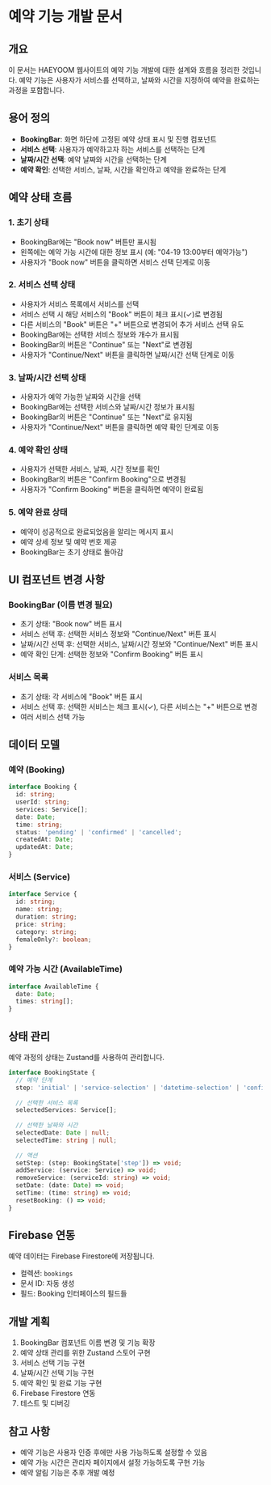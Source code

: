 # 예약 기능 개발 문서

## 개요

이 문서는 HAEYOOM 웹사이트의 예약 기능 개발에 대한 설계와 흐름을 정리한 것입니다. 예약 기능은 사용자가 서비스를 선택하고, 날짜와 시간을 지정하여 예약을 완료하는 과정을 포함합니다.

## 용어 정의

- **BookingBar**: 화면 하단에 고정된 예약 상태 표시 및 진행 컴포넌트
- **서비스 선택**: 사용자가 예약하고자 하는 서비스를 선택하는 단계
- **날짜/시간 선택**: 예약 날짜와 시간을 선택하는 단계
- **예약 확인**: 선택한 서비스, 날짜, 시간을 확인하고 예약을 완료하는 단계

## 예약 상태 흐름

### 1. 초기 상태
- BookingBar에는 "Book now" 버튼만 표시됨
- 왼쪽에는 예약 가능 시간에 대한 정보 표시 (예: "04-19 13:00부터 예약가능")
- 사용자가 "Book now" 버튼을 클릭하면 서비스 선택 단계로 이동

### 2. 서비스 선택 상태
- 사용자가 서비스 목록에서 서비스를 선택
- 서비스 선택 시 해당 서비스의 "Book" 버튼이 체크 표시(✓)로 변경됨
- 다른 서비스의 "Book" 버튼은 "+" 버튼으로 변경되어 추가 서비스 선택 유도
- BookingBar에는 선택한 서비스 정보와 개수가 표시됨
- BookingBar의 버튼은 "Continue" 또는 "Next"로 변경됨
- 사용자가 "Continue/Next" 버튼을 클릭하면 날짜/시간 선택 단계로 이동

### 3. 날짜/시간 선택 상태
- 사용자가 예약 가능한 날짜와 시간을 선택
- BookingBar에는 선택한 서비스와 날짜/시간 정보가 표시됨
- BookingBar의 버튼은 "Continue" 또는 "Next"로 유지됨
- 사용자가 "Continue/Next" 버튼을 클릭하면 예약 확인 단계로 이동

### 4. 예약 확인 상태
- 사용자가 선택한 서비스, 날짜, 시간 정보를 확인
- BookingBar의 버튼은 "Confirm Booking"으로 변경됨
- 사용자가 "Confirm Booking" 버튼을 클릭하면 예약이 완료됨

### 5. 예약 완료 상태
- 예약이 성공적으로 완료되었음을 알리는 메시지 표시
- 예약 상세 정보 및 예약 번호 제공
- BookingBar는 초기 상태로 돌아감

## UI 컴포넌트 변경 사항

### BookingBar (이름 변경 필요)
- 초기 상태: "Book now" 버튼 표시
- 서비스 선택 후: 선택한 서비스 정보와 "Continue/Next" 버튼 표시
- 날짜/시간 선택 후: 선택한 서비스, 날짜/시간 정보와 "Continue/Next" 버튼 표시
- 예약 확인 단계: 선택한 정보와 "Confirm Booking" 버튼 표시

### 서비스 목록
- 초기 상태: 각 서비스에 "Book" 버튼 표시
- 서비스 선택 후: 선택한 서비스는 체크 표시(✓), 다른 서비스는 "+" 버튼으로 변경
- 여러 서비스 선택 가능

## 데이터 모델

### 예약 (Booking)
```typescript
interface Booking {
  id: string;
  userId: string;
  services: Service[];
  date: Date;
  time: string;
  status: 'pending' | 'confirmed' | 'cancelled';
  createdAt: Date;
  updatedAt: Date;
}
```

### 서비스 (Service)
```typescript
interface Service {
  id: string;
  name: string;
  duration: string;
  price: string;
  category: string;
  femaleOnly?: boolean;
}
```

### 예약 가능 시간 (AvailableTime)
```typescript
interface AvailableTime {
  date: Date;
  times: string[];
}
```

## 상태 관리

예약 과정의 상태는 Zustand를 사용하여 관리합니다.

```typescript
interface BookingState {
  // 예약 단계
  step: 'initial' | 'service-selection' | 'datetime-selection' | 'confirmation' | 'completed';
  
  // 선택한 서비스 목록
  selectedServices: Service[];
  
  // 선택한 날짜와 시간
  selectedDate: Date | null;
  selectedTime: string | null;
  
  // 액션
  setStep: (step: BookingState['step']) => void;
  addService: (service: Service) => void;
  removeService: (serviceId: string) => void;
  setDate: (date: Date) => void;
  setTime: (time: string) => void;
  resetBooking: () => void;
}
```

## Firebase 연동

예약 데이터는 Firebase Firestore에 저장됩니다.

- 컬렉션: `bookings`
- 문서 ID: 자동 생성
- 필드: Booking 인터페이스의 필드들

## 개발 계획

1. BookingBar 컴포넌트 이름 변경 및 기능 확장
2. 예약 상태 관리를 위한 Zustand 스토어 구현
3. 서비스 선택 기능 구현
4. 날짜/시간 선택 기능 구현
5. 예약 확인 및 완료 기능 구현
6. Firebase Firestore 연동
7. 테스트 및 디버깅

## 참고 사항

- 예약 기능은 사용자 인증 후에만 사용 가능하도록 설정할 수 있음
- 예약 가능 시간은 관리자 페이지에서 설정 가능하도록 구현 가능
- 예약 알림 기능은 추후 개발 예정

